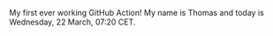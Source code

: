 My first ever working GitHub Action!
My name is Thomas and today is Wednesday, 22 March, 07:20 CET. 
